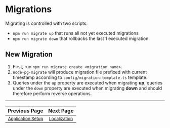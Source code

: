 # Migrations
Migrating is controlled with two scripts:
 - `npm run migrate up` that runs all not yet executed migrations
 - `npm run migrate down` that rollbacks the last 1 executed migration.

## New Migration
 1. First, run `npm run migrate create <migration name>`.
 1. `node-pg-migrate` will produce migration file prefixed with current timestamp according to
 `config/migration-template.ts` template.
 1. Queries under the `up` property are executed when migrating **up**, queries under the 
 `down` property are executed when migrating **down** and should therefore perform reverse
 operations.

---

| Previous Page | Next Page |
|:-------------:|:-----:|
| <sup>[Application Setup](./setup.md)</sup>  | <sup>[Localization](./localization.md)</sup> |
